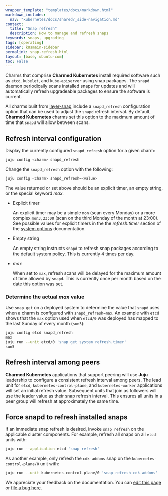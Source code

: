 ```yaml
---
wrapper_template: "templates/docs/markdown.html"
markdown_includes:
  nav: "kubernetes/docs/shared/_side-navigation.md"
context:
  title: "Snap refresh"
  description: How to manage and refresh snaps
keywords: snaps, upgrading
tags: [operating]
sidebar: k8smain-sidebar
permalink: snap-refresh.html
layout: [base, ubuntu-com]
toc: False
---
```


Charms that comprise **Charmed Kubernetes** install required software such
as `etcd`, `kubelet`, and `kube-apiserver` using snap packages. The `snapd`
daemon periodically scans installed snaps for updates and will automatically
refresh upgradeable packages to ensure the software is current.

All charms built from [layer-snap][] include a `snapd_refresh` configuration
option that can be used to adjust the `snapd` refresh interval. By default,
**Charmed Kubernetes** charms set this option to the maximum amount of time
that `snapd` will allow between scans.

## Refresh interval configuration

Display the currently configured `snapd_refresh` option for a given charm:

```bash
juju config <charm> snapd_refresh
```

Change the `snapd_refresh` option with the following:

```bash
juju config <charm> snapd_refresh=<value>
```

The value returned or set above should be an explicit timer, an empty string,
or the special keyword *max*.

- Explicit timer

    An explicit timer may be a simple `mon` (scan every Monday) or a more
    complex `mon3,23:00` (scan on the third Monday of the month at 23:00). See
    possible values for explicit timers in the the *refresh.timer* section of
    the [system options][system-snap-opts] documentation.

- Empty string

    An empty string instructs `snapd` to refresh snap packages according to the
    default system policy. This is currently 4 times per day.

- *max*

    When set to `max`, refresh scans will be delayed for the maximum amount of
    time allowed by `snapd`. This is currently once per month based on the
    date this option was set.

### Determine the actual *max* value

Use `snap get` on a deployed system to determine the value that `snapd` uses
when a charm is configured with `snapd_refresh=max`. An example with `etcd`
shows that the `max` option used when `etcd/0` was deployed has mapped to the
last Sunday of every month (`sun5`):

```bash
juju config etcd snapd_refresh
max
juju run --unit etcd/0 'snap get system refresh.timer'
sun5
```

## Refresh interval among peers

**Charmed Kubernetes** applications that support peering will use **Juju**
leadership to configure a consistent refresh interval among peers. The lead
unit for `etcd`, `kubernetes-control-plane`, and `kubernetes-worker` applications
will set an initial refresh value. Subsequent units that join as followers
will use the leader value as their snap refresh interval. This ensures all
units in a peer group will refresh at approximately the same time.

## Force snapd to refresh installed snaps

If an immediate snap refresh is desired, invoke `snap refresh` on the
applicable cluster components. For example, refresh all snaps on all `etcd`
units with:

```bash
juju run --application etcd 'snap refresh'
```

As another example, only refresh the `cdk-addons` snap on the
`kubernetes-control-plane/0` unit with:

```bash
juju run --unit kubernetes-control-plane/0 'snap refresh cdk-addons'
```

<!-- LINKS -->

[layer-snap]: https://git.launchpad.net/layer-snap
[system-snap-opts]: https://forum.snapcraft.io/t/system-options/87

<!-- FEEDBACK -->
<div class="p-notification--information">
  <div class="p-notification__content">
    <p class="p-notification__message">We appreciate your feedback on the documentation. You can
    <a href="https://github.com/charmed-kubernetes/kubernetes-docs/edit/main/pages/k8s/snap-refresh.md" >edit this page</a>
    or
    <a href="https://github.com/charmed-kubernetes/kubernetes-docs/issues/new" >file a bug here</a>.</p>
  </div>
</div>
